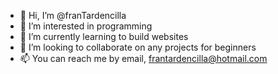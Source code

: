 - 👋 Hi, I’m @franTardencilla
- 👀 I’m interested in programming
- 🌱 I’m currently learning to build websites
- 💞️ I’m looking to collaborate on any projects for beginners
- 📫 You can reach me by email, frantardencilla@hotmail.com

<!---
franTardencilla/franTardencilla is a ✨ special ✨ repository because its `README.md` (this file) appears on your GitHub profile.
You can click the Preview link to take a look at your changes.
--->
